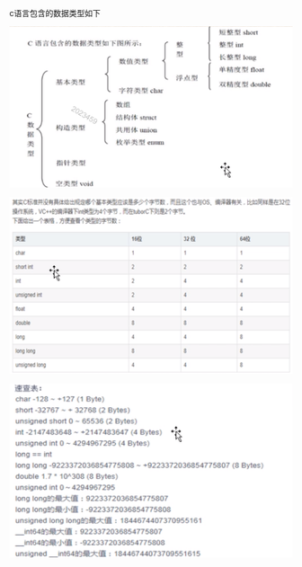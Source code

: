 c语言包含的数据类型如下

![](../img/impicture_20220125_201824.png)

![](../img/impicture_20220125_202135.png)

![](../img/impicture_20220125_202339.png)